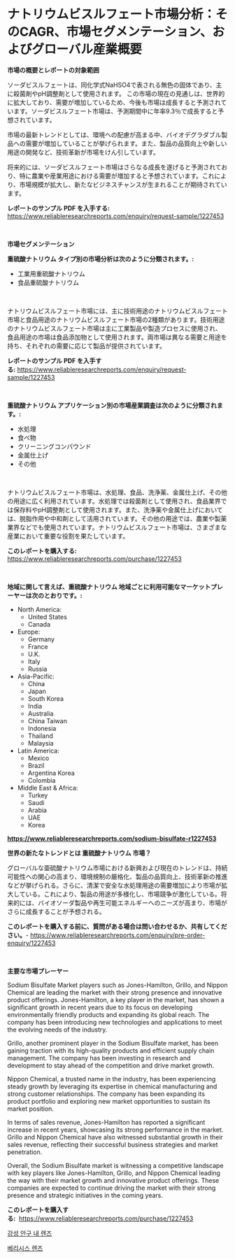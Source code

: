 <p><h1>ナトリウムビスルフェート市場分析：そのCAGR、市場セグメンテーション、およびグローバル産業概要</h1></p><p><strong>市場の概要とレポートの対象範囲</strong></p>
<p><p>ソーダビスルフェートは、同化学式NaHSO4で表される無色の固体であり、主に殺菌剤やpH調整剤として使用されます。 この市場の現在の見通しは、世界的に拡大しており、需要が増加しているため、今後も市場は成長すると予測されています。ソーダビスルフェート市場は、予測期間中に年率9.3％で成長すると予想されています。</p><p>市場の最新トレンドとしては、環境への配慮が高まる中、バイオデグラダブル製品への需要が増加していることが挙げられます。また、製品の品質向上や新しい用途の開発など、技術革新が市場をけん引しています。</p><p>将来的には、ソーダビスルフェート市場はさらなる成長を遂げると予測されており、特に農業や産業用途における需要が増加すると予想されています。これにより、市場規模が拡大し、新たなビジネスチャンスが生まれることが期待されています。</p></p>
<p><strong>レポートのサンプル PDF を入手する:</strong> <a href="https://www.reliableresearchreports.com/enquiry/request-sample/1227453">https://www.reliableresearchreports.com/enquiry/request-sample/1227453</a></p>
<p>&nbsp;</p>
<p><strong>市場セグメンテーション</strong></p>
<p><strong>重硫酸ナトリウム タイプ別の市場分析は次のように分類されます。:</strong></p>
<p><ul><li>工業用重硫酸ナトリウム</li><li>食品重硫酸ナトリウム</li></ul></p>
<p>&nbsp;</p>
<p><p>ナトリウムビスルフェート市場には、主に技術用途のナトリウムビスルフェート市場と食品用途のナトリウムビスルフェート市場の2種類があります。技術用途のナトリウムビスルフェート市場は主に工業製品や製造プロセスに使用され、食品用途の市場は食品添加物として使用されます。両市場は異なる需要と用途を持ち、それぞれの需要に応じて製品が提供されています。</p></p>
<p><strong>レポートのサンプル PDF を入手する:</strong>&nbsp;<a href="https://www.reliableresearchreports.com/enquiry/request-sample/1227453">https://www.reliableresearchreports.com/enquiry/request-sample/1227453</a></p>
<p>&nbsp;</p>
<p><strong> 重硫酸ナトリウム アプリケーション別の市場産業調査は次のように分類されます。:</strong></p>
<p><ul><li>水処理</li><li>食べ物</li><li>クリーニングコンパウンド</li><li>金属仕上げ</li><li>その他</li></ul></p>
<p>&nbsp;</p>
<p><p>ナトリウムビスルフェート市場は、水処理、食品、洗浄薬、金属仕上げ、その他の用途に広く利用されています。水処理では殺菌剤として使用され、食品業界では保存料やpH調整剤として使用されます。また、洗浄薬や金属仕上げにおいては、脱脂作用や中和剤として活用されています。その他の用途では、農業や製薬業界などでも使用されています。ナトリウムビスルフェート市場は、さまざまな産業において重要な役割を果たしています。</p></p>
<p><strong>このレポートを購入する:</strong>&nbsp; <a href="https://www.reliableresearchreports.com/purchase/1227453">https://www.reliableresearchreports.com/purchase/1227453</a></p>
<p>&nbsp;</p>
<p><strong>地域に関して言えば、重硫酸ナトリウム 地域ごとに利用可能なマーケットプレーヤーは次のとおりです。:</strong></p>
<p><ul>
    <li>
        North America:
        <ul>
            <li>United States</li>
            <li>Canada</li>
        </ul>
    </li>
    <li>
        Europe:
        <ul>
            <li>Germany</li>
            <li>France</li>
            <li>U.K.</li>
            <li>Italy</li>
            <li>Russia</li>
        </ul>
    </li>
    <li>
        Asia-Pacific:
        <ul>
            <li>China</li>
            <li>Japan</li>
            <li>South Korea</li>
            <li>India</li>
            <li>Australia</li>
            <li>China Taiwan</li>
            <li>Indonesia</li>
            <li>Thailand</li>
            <li>Malaysia</li>
        </ul>
    </li>
    <li>
        Latin America:
        <ul>
            <li>Mexico</li>
            <li>Brazil</li>
            <li>Argentina Korea</li>
            <li>Colombia</li>
        </ul>
    </li>
    <li>
        Middle East & Africa:
        <ul>
            <li>Turkey</li>
            <li>Saudi</li>
            <li>Arabia</li>
            <li>UAE</li>
            <li>Korea</li>
        </ul>
    </li>
    </ul></p>
<p><strong><a href="https://www.reliableresearchreports.com/sodium-bisulfate-r1227453">https://www.reliableresearchreports.com/sodium-bisulfate-r1227453</a></strong>&nbsp;</p>
<p><strong>世界の新たなトレンドとは 重硫酸ナトリウム 市場？</strong></p>
<p><p>グローバルな亜硫酸ナトリウム市場における新興および現在のトレンドは、持続可能性への関心の高まり、環境規制の厳格化、製品の品質向上、技術革新の推進などが挙げられる。さらに、清潔で安全な水処理用途の需要増加により市場が拡大している。これにより、製品の用途が多様化し、市場競争が激化している。将来的には、バイオソーダ製品や再生可能エネルギーへのニーズが高まり、市場がさらに成長することが予想される。</p></p>
<p><strong>このレポートを購入する前に、質問がある場合は問い合わせるか、共有してください。</strong>- <a href="https://www.reliableresearchreports.com/enquiry/pre-order-enquiry/1227453">https://www.reliableresearchreports.com/enquiry/pre-order-enquiry/1227453</a></p>
<p>&nbsp;</p>
<p><strong>主要な市場プレーヤー</strong></p>
<p><p>Sodium Bisulfate Market players such as Jones-Hamilton, Grillo, and Nippon Chemical are leading the market with their strong presence and innovative product offerings. Jones-Hamilton, a key player in the market, has shown a significant growth in recent years due to its focus on developing environmentally friendly products and expanding its global reach. The company has been introducing new technologies and applications to meet the evolving needs of the industry.</p><p>Grillo, another prominent player in the Sodium Bisulfate market, has been gaining traction with its high-quality products and efficient supply chain management. The company has been investing in research and development to stay ahead of the competition and drive market growth.</p><p>Nippon Chemical, a trusted name in the industry, has been experiencing steady growth by leveraging its expertise in chemical manufacturing and strong customer relationships. The company has been expanding its product portfolio and exploring new market opportunities to sustain its market position.</p><p>In terms of sales revenue, Jones-Hamilton has reported a significant increase in recent years, showcasing its strong performance in the market. Grillo and Nippon Chemical have also witnessed substantial growth in their sales revenue, reflecting their successful business strategies and market penetration.</p><p>Overall, the Sodium Bisulfate market is witnessing a competitive landscape with key players like Jones-Hamilton, Grillo, and Nippon Chemical leading the way with their market growth and innovative product offerings. These companies are expected to continue driving the market with their strong presence and strategic initiatives in the coming years.</p></p>
<p><strong>このレポートを購入する:</strong>&nbsp;&nbsp;<a href="https://www.reliableresearchreports.com/purchase/1227453">https://www.reliableresearchreports.com/purchase/1227453</a></p>
<p><p><a href="https://github.com/CliftonFisher9067/Market-Research-Report-List-1/blob/main/652111229948.md">강성 안구 내 렌즈</a></p><p><a href="https://github.com/fernandotryO5lson96765/Market-Research-Report-List-1/blob/main/225195129949.md">베리시스 렌즈</a></p></p>
